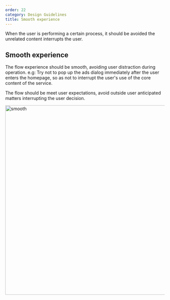 ```yaml
---
order: 22
category: Design Guidelines
title: Smooth experience
---
```


When the user is performing a certain process, it should be avoided the unrelated content interrupts the user.

## Smooth experience

The flow experience should be smooth, avoiding user distraction during operation. 
e.g: Try not to pop up the ads dialog immediately after the user enters the homepage, so as not to interrupt the user's use of the core content of the service.

The flow should be meet user expectations, avoid outside user anticipated matters interrupting the user decision.

<img class="img-basic" src="https://salt.tikicdn.com/ts/social/cf/e9/44/a076a65a9a463af4c23ca10e6cac117a.png" alt="smooth" height="600px" />
